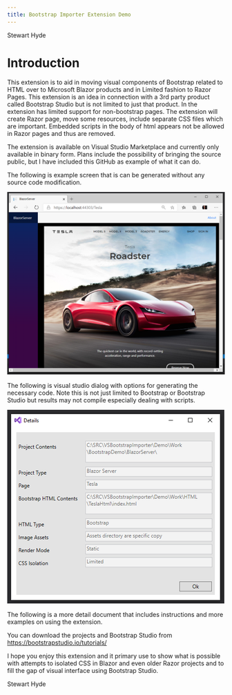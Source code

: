 ```yaml
---
title: Bootstrap Importer Extension Demo
---
```


Stewart Hyde

Introduction
============

This extension is to aid in moving visual components of Bootstrap related to
HTML over to Microsoft Blazor products and in Limited fashion to Razor Pages.
This extension is an idea in connection with a 3rd party product called
Bootstrap Studio but is not limited to just that product. In the extension has
limited support for non-bootstrap pages. The extension will create Razor page,
move some resources, include separate CSS files which are important. Embedded
scripts in the body of html appears not be allowed in Razor pages and thus are
removed.

The extension is available on Visual Studio Marketplace and currently only
available in binary form. Plans include the possibility of bringing the source
public, but I have included this GitHub as example of what it can do.

The following is example screen that is can be generated without any source code
modification.

![](media/9bfe47363697b0c6cd8f63835c8e9381.png)

The following is visual studio dialog with options for generating the necessary
code. Note this is not just limited to Bootstrap or Bootstrap Studio but results
may not compile especially dealing with scripts.

![](media/48115e2bf034b8dded7fc63b560ae346.png)

The following is a more detail document that includes instructions and more
examples on using the extension.

You can download the projects and Bootstrap Studio from
<https://bootstrapstudio.io/tutorials/>

I hope you enjoy this extension and it primary use to show what is possible with
attempts to isolated CSS in Blazor and even older Razor projects and to fill the
gap of visual interface using Bootstrap Studio.

Stewart Hyde
